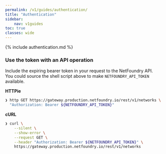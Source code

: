 ```yaml
---
permalink: /v1/guides/authentication/
title: "Authentication"
sidebar:
    nav: v1guides
toc: true
classes: wide
---
```


{% include authentication.md %}

### Use the token with an API operation

Include the expiring bearer token in your request to the NetFoundry API. You could source the shell script above to make `NETFOUNDRY_API_TOKEN` available.

**HTTPie**

```bash
❯ http GET https://gateway.production.netfoundry.io/rest/v1/networks \
  "Authorization: Bearer ${NETFOUNDRY_API_TOKEN}"
```

**cURL**

```bash
❯ curl \
    --silent \
    --show-error \
    --request GET \
    --header "Authorization: Bearer ${NETFOUNDRY_API_TOKEN}" \
    https://gateway.production.netfoundry.io/rest/v1/networks
```

